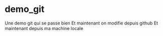 # demo_git
Une demo git qui se passe bien
Et maintenant on modifie depuis github
Et maintenant depuis ma machine locale
